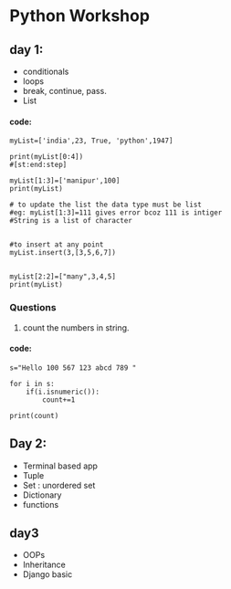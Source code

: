 # Python Workshop

## day 1:

- conditionals
- loops
- break, continue, pass.
- List

#### code:

```
myList=['india',23, True, 'python',1947]

print(myList[0:4])
#[st:end:step]

myList[1:3]=['manipur',100]
print(myList)

# to update the list the data type must be list
#eg: myList[1:3]=111 gives error bcoz 111 is intiger
#String is a list of character


#to insert at any point
myList.insert(3,[3,5,6,7])


myList[2:2]=["many",3,4,5]
print(myList)
```

### Questions

1. count the numbers in string.

#### code:

```
s="Hello 100 567 123 abcd 789 "

for i in s:
    if(i.isnumeric()):
        count+=1

print(count)
```

## Day 2:

- Terminal based app
- Tuple
- Set : unordered set
- Dictionary
- functions

## day3

- OOPs
- Inheritance
- Django basic

